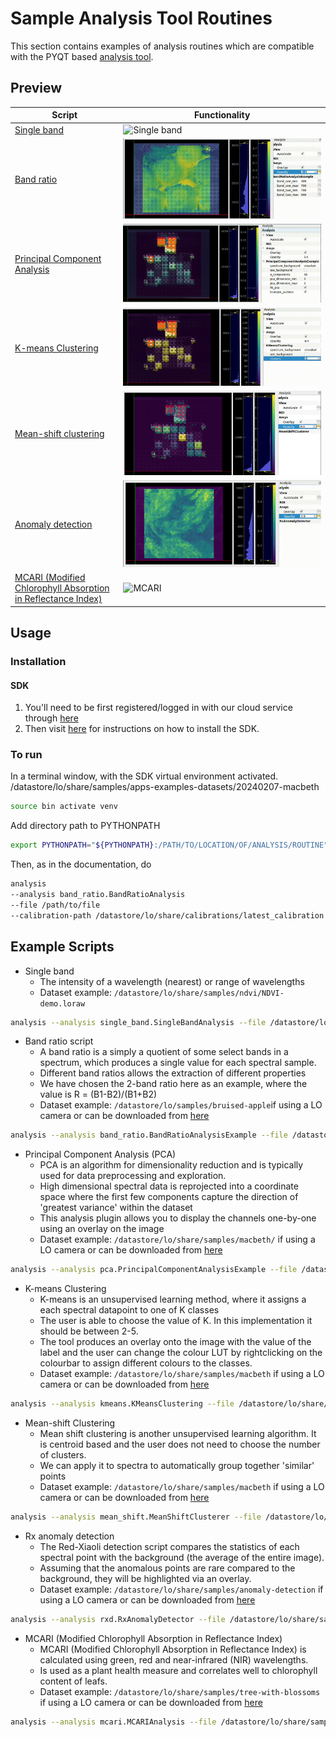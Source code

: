 # Sample Analysis Tool Routines

This section contains examples of analysis routines which are compatible with the PYQT based [analysis tool](https://docs.livingoptics.com/sdk/tools/analysis/tool-guide.html).


## Preview

| Script                                             | Functionality                                    |
| -------------------------------------------------- | ------------------------------------------------ |
| [Single band](./routines/single_band.py)           | ![Single band](./media/single_band.gif)          |
| [Band ratio](./routines/band_ratio.py)             | ![Band ratio](./media/band_ratio.gif)            |
| [Principal Component Analysis](./routines/pca.py)  | ![Principal Component Analysis](./media/pca.gif) |
| [K-means Clustering](./routines/kmeans.py)         | ![K-means Clustering](./media/kmeans.gif)        |
| [Mean-shift clustering](./routines/mean_shift.py)  | ![Mean-shift clustering](./media/mean_shift_clustering.png) |
| [Anomaly detection](./routines/rxd.py)             | ![Anomaly detection](./media/anomaly_detection.gif)        |
|[MCARI (Modified Chlorophyll Absorption in Reflectance Index)](./routines/mcari.py)| ![MCARI](./media/mcari.gif) | 

## Usage

### Installation

#### SDK
1. You'll need to be first registered/logged in with our cloud service through [here](https://cloud.livingoptics.com/login)
2. Then visit [here](https://docs.livingoptics.com/install-guide.html) for instructions on how to install the SDK.

### To run
In a terminal window, with the SDK virtual environment activated.
/datastore/lo/share/samples/apps-examples-datasets/20240207-macbeth
```bash
source bin activate venv
```

Add directory path to PYTHONPATH

```bash
export PYTHONPATH="${PYTHONPATH}:/PATH/TO/LOCATION/OF/ANALYSIS/ROUTINE"
```

Then, as in the documentation, do

```bash
analysis 
--analysis band_ratio.BandRatioAnalysis
--file /path/to/file
--calibration-path /datastore/lo/share/calibrations/latest_calibration
```

## Example Scripts
- Single band
  - The intensity of a wavelength (nearest) or range of wavelengths
  - Dataset example: `/datastore/lo/share/samples/ndvi/NDVI-demo.loraw`

```bash
analysis --analysis single_band.SingleBandAnalysis --file /datastore/lo/share/samples/ndvi/NDVI-demo.loraw --calibration /datastore/lo/share/samples/ndvi/demo-calibration-ndvi
```

- Band ratio script
  - A band ratio is a simply a quotient of some select bands in a spectrum, which produces a single value for each spectral sample.
  - Different band ratios allows the extraction of different properties
  - We have chosen the 2-band ratio here as an example, where the value is R = (B1-B2)/(B1+B2)
  - Dataset example: `/datastore/lo/samples/bruised-apple`if using a LO camera or can be downloaded from [here](https://cloud.livingoptics.com/shared-resources?file=samples/macbeth.zip)


```bash
analysis --analysis band_ratio.BandRatioAnalysisExample --file /datastore/lo/share/samples/bruised-apple/bruised-apple.loraw --calibration /datastore/lo/share/samples/bruised-apple/demo-calibration-bruised-apple
```

- Principal Component Analysis (PCA)
  - PCA is an algorithm for dimensionality reduction and is typically used for data preprocessing and exploration.
  - High dimensional spectral data is reprojected into a coordinate space where the first few components capture the direction of 'greatest variance' within the dataset
  - This analysis plugin allows you to display the channels one-by-one using an overlay on the image
  - Dataset example: `/datastore/lo/share/samples/macbeth/` if using a LO camera or can be downloaded from [here](https://cloud.livingoptics.com/shared-resources?file=samples/macbeth.zip)

```bash
analysis --analysis pca.PrincipalComponentAnalysisExample --file /datastore/lo/share/macbeth/macbeth.loraw --calibration /datastore/lo/share/samples/ndvi/demo-calibration-macbeth
```

- K-means Clustering
  - K-means is an unsupervised learning method, where it assigns a each spectral datapoint to one of K classes
  - The user is able to choose the value of K. In this implementation it should be between 2-5.
  - The tool produces an overlay onto the image with the value of the label and the user can change the colour LUT by rightclicking on the colourbar to assign different colours to the classes.
  - Dataset example: `/datastore/lo/share/samples/macbeth` if using a LO camera or can be downloaded from [here](https://cloud.livingoptics.com/shared-resources?file=samples/macbeth.zip)


```bash
analysis --analysis kmeans.KMeansClustering --file /datastore/lo/share/samples/macbeth/macbeth.loraw  --calibration /datastore/lo/share/samples/ndvi/demo-calibration-macbeth
```

- Mean-shift Clustering
  - Mean shift clustering is another unsupervised learning algorithm. It is centroid based and the user does not need to choose the number of clusters.
  - We can apply it to spectra to automatically group together 'similar' points
  - Dataset example: `/datastore/lo/share/samples/macbeth` if using a LO camera or can be downloaded from [here](https://cloud.livingoptics.com/shared-resources?file=samples/macbeth.zip)

```bash
analysis --analysis mean_shift.MeanShiftClusterer --file /datastore/lo/share/samples/macbeth/macbeth.loraw  --calibration /datastore/lo/share/samples/ndvi/demo-calibration-macbeth
```

- Rx anomaly detection
  - The Red-Xiaoli detection script compares the statistics of each spectral point with the background (the average of the entire image).
  - Assuming that the anomalous points are rare compared to the background, they will be highlighted via an overlay.
  - Dataset example: `/datastore/lo/share/samples/anomaly-detection` if using a LO camera or can be downloaded from [here](https://cloud.livingoptics.com/shared-resources?file=samples/anomaly-detection.zip)

```bash
analysis --analysis rxd.RxAnomalyDetector --file /datastore/lo/share/samples/anomaly_detection/anomaly-detection.loraw --calibration /datastore/lo/share/samples/anomaly-detection/demo-calibration-anomaly
```

- MCARI (Modified Chlorophyll Absorption in Reflectance Index)
  - MCARI (Modified Chlorophyll Absorption in Reflectance Index) is calculated using green, red and near-infrared (NIR) wavelengths.
  - Is used as a plant health measure and correlates well to chlorophyll content of leafs.
  - Dataset example: `/datastore/lo/share/samples/tree-with-blossoms` if using a LO camera or can be downloaded from [here](https://cloud.livingoptics.com/shared-resources?file=samples/tree-with-blossoms.zip)

```bash
analysis --analysis mcari.MCARIAnalysis --file /datastore/lo/share/samples/tree-with-blossoms/tree-with-blossoms.loraw --calibration /datastore/lo/share/samples/tree-with-blossoms/demo-calibration-blossoms
```